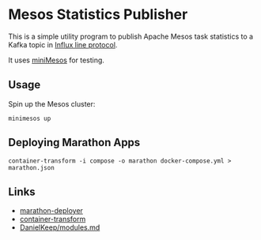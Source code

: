 # Mesos Statistics Publisher

This is a simple utility program to publish Apache Mesos task statistics to a Kafka topic in [Influx line protocol](https://docs.influxdata.com/influxdb/v0.9/write_protocols/line/).

It uses [miniMesos](https://minimesos.org/) for testing.

## Usage

Spin up the Mesos cluster:

```
minimesos up
```

## Deploying Marathon Apps

```
container-transform -i compose -o marathon docker-compose.yml > marathon.json
```

## Links

* [marathon-deployer](https://github.com/avast/marathon-deployer)
* [container-transform](https://github.com/micahhausler/container-transform)
* [DanielKeep/modules.md](https://gist.github.com/DanielKeep/470f4e114d28cd0c8d43)
